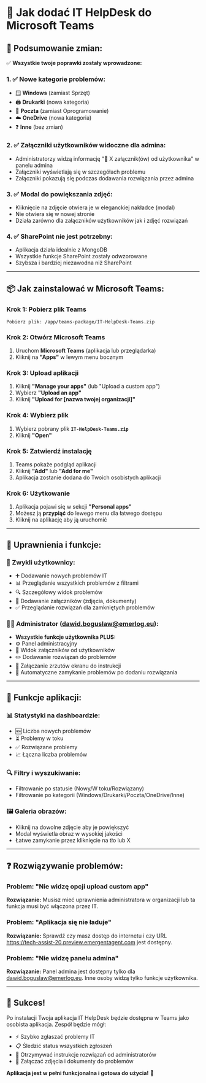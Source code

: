 # 📱 Jak dodać IT HelpDesk do Microsoft Teams

## 🎯 **Podsumowanie zmian:**

✅ **Wszystkie twoje poprawki zostały wprowadzone:**

### 1. ✅ **Nowe kategorie problemów:**
- 🪟 **Windows** (zamiast Sprzęt)
- 🖨️ **Drukarki** (nowa kategoria)
- 📧 **Poczta** (zamiast Oprogramowanie)
- ☁️ **OneDrive** (nowa kategoria)
- ❓ **Inne** (bez zmian)

### 2. ✅ **Załączniki użytkowników widoczne dla admina:**
- Administratorzy widzą informację "📎 X załącznik(ów) od użytkownika" w panelu admina
- Załączniki wyświetlają się w szczegółach problemu
- Załączniki pokazują się podczas dodawania rozwiązania przez admina

### 3. ✅ **Modal do powiększania zdjęć:**
- Kliknięcie na zdjęcie otwiera je w eleganckiej nakładce (modal)
- Nie otwiera się w nowej stronie
- Działa zarówno dla załączników użytkowników jak i zdjęć rozwiązań

### 4. ✅ **SharePoint nie jest potrzebny:**
- Aplikacja działa idealnie z MongoDB
- Wszystkie funkcje SharePoint zostały odwzorowane
- Szybsza i bardziej niezawodna niż SharePoint

---

## 📦 **Jak zainstalować w Microsoft Teams:**

### **Krok 1: Pobierz plik Teams**
```
Pobierz plik: /app/teams-package/IT-HelpDesk-Teams.zip
```

### **Krok 2: Otwórz Microsoft Teams**
1. Uruchom **Microsoft Teams** (aplikacja lub przeglądarka)
2. Kliknij na **"Apps"** w lewym menu bocznym

### **Krok 3: Upload aplikacji**
1. Kliknij **"Manage your apps"** (lub "Upload a custom app")
2. Wybierz **"Upload an app"**
3. Kliknij **"Upload for [nazwa twojej organizacji]"**

### **Krok 4: Wybierz plik**
1. Wybierz pobrany plik **`IT-HelpDesk-Teams.zip`**
2. Kliknij **"Open"**

### **Krok 5: Zatwierdź instalację**
1. Teams pokaże podgląd aplikacji
2. Kliknij **"Add"** lub **"Add for me"**
3. Aplikacja zostanie dodana do Twoich osobistych aplikacji

### **Krok 6: Użytkowanie**
1. Aplikacja pojawi się w sekcji **"Personal apps"**
2. Możesz ją **przypiąć** do lewego menu dla łatwego dostępu
3. Kliknij na aplikację aby ją uruchomić

---

## 🔧 **Uprawnienia i funkcje:**

### **👥 Zwykli użytkownicy:**
- ➕ Dodawanie nowych problemów IT
- 📊 Przeglądanie wszystkich problemów z filtrami
- 🔍 Szczegółowy widok problemów
- 📎 Dodawanie załączników (zdjęcia, dokumenty)
- ✅ Przeglądanie rozwiązań dla zamkniętych problemów

### **👨‍💼 Administrator (dawid.boguslaw@emerlog.eu):**
- **Wszystkie funkcje użytkownika PLUS:**
- ⚙️ Panel administracyjny
- 👀 Widok załączników od użytkowników
- ✏️ Dodawanie rozwiązań do problemów
- 📸 Załączanie zrzutów ekranu do instrukcji
- 🎯 Automatyczne zamykanie problemów po dodaniu rozwiązania

---

## 🎨 **Funkcje aplikacji:**

### **📊 Statystyki na dashboardzie:**
- 🆕 Liczba nowych problemów
- ⏳ Problemy w toku
- ✅ Rozwiązane problemy
- 📈 Łączna liczba problemów

### **🔍 Filtry i wyszukiwanie:**
- Filtrowanie po statusie (Nowy/W toku/Rozwiązany)
- Filtrowanie po kategorii (Windows/Drukarki/Poczta/OneDrive/Inne)

### **🖼️ Galeria obrazów:**
- Kliknij na dowolne zdjęcie aby je powiększyć
- Modal wyświetla obraz w wysokiej jakości
- Łatwe zamykanie przez kliknięcie na tło lub X

---

## ❓ **Rozwiązywanie problemów:**

### **Problem: "Nie widzę opcji upload custom app"**
**Rozwiązanie:** Musisz mieć uprawnienia administratora w organizacji lub ta funkcja musi być włączona przez IT.

### **Problem: "Aplikacja się nie ładuje"**
**Rozwiązanie:** Sprawdź czy masz dostęp do internetu i czy URL https://tech-assist-20.preview.emergentagent.com jest dostępny.

### **Problem: "Nie widzę panelu admina"**
**Rozwiązanie:** Panel admina jest dostępny tylko dla dawid.boguslaw@emerlog.eu. Inne osoby widzą tylko funkcje użytkownika.

---

## 🚀 **Sukces!**

Po instalacji Twoja aplikacja IT HelpDesk będzie dostępna w Teams jako osobista aplikacja. Zespół będzie mógł:

- ⚡ Szybko zgłaszać problemy IT
- 📋 Śledzić status wszystkich zgłoszeń  
- 🔧 Otrzymywać instrukcje rozwiązań od administratorów
- 📸 Załączać zdjęcia i dokumenty do problemów

**Aplikacja jest w pełni funkcjonalna i gotowa do użycia!** 🎉